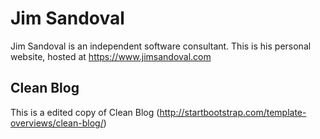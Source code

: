 # Jim Sandoval

Jim Sandoval is an independent software consultant. This is his personal website, hosted at https://www.jimsandoval.com

## Clean Blog

This is a edited copy of Clean Blog (http://startbootstrap.com/template-overviews/clean-blog/)
